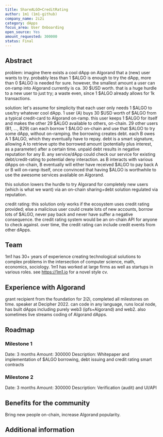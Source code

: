 ```yaml
---
title: ShareALGO+CreditRating
author: 1m1 (1m1-github)
company_name: 2i2i
category: dApps
focus_area: User Onboarding
open_source: Yes
amount_requested: 300000
status: Final
---
```


## Abstract
problem:
imagine there exists a cool dApp on Algorand that a (new) user wants to try. probably less than 1 $ALGO is enough to try the dApp, more than 0 $ALGO is needed for sure.
however, the smallest amount a user can on-ramp into Algorand currently is ca. 30 $USD worth. that is a huge hurdle to a new user to just try; a waste even, since 1 $ALGO already allows for 1k transactions.

solution:
let's assume for simplicity that each user only needs 1 $ALGO to use/try whatever cool dApp.
1 user (A) buys 30 $USD worth of $ALGO from a typical credit-card to Algorand on-ramp. this user keeps 1 $ALGO for itself and makes the other 29 $ALGO available to others, on-chain.
29 other users (B1, ..., B29) can each borrow 1 $ALGO on-chain and use that $ALGO to try some dApp, without on-ramping. the borrowing creates debt. each B owes A 1 $ALGO, which they eventually have to repay.
debt is a smart signature, allowing A to retrieve upto the borrowed amount (potentially plus interest, as a parameter) after a certain time.
unpaid debt results in negative reputation for any B. any service/dApp could check our service for existing debt/credit-rating to potential deny interaction.
as B interacts with various dApps on-chain, B eventually will either have received $ALGO to pay back A or B will on-ramp itself, once convinced that having $ALGO is worthwhile to use the awesome services available on Algorand.

this solution lowers the hurdle to try Algorand for completely new users (which is what we want) via an on-chain sharing+debt solution regulated via reputation.

credit rating:
this solution only works if the ecosystem uses credit rating provided; else a malicious user could create lots of new accounts, borrow lots of $ALGO, never pay back and never have suffer a negative consequence.
the credit rating system would be an on-chain API for anyone to check against.
over time, the credit rating can include credit events from other dApps.

## Team
1m1 has 30+ years of experience creating technological solutions to complex problems in the intersection of computer science, math, economics, sociology. 1m1 has worked at large firms as well as startups in various roles. see https://1m1.io for a novel style cv.

## Experience with Algorand
grant recipient from the foundation for 2i2i, completed all milestones on time. speaker at Decipher 2022. can code in any language, runs local node, has built dApps including purely web3 (ipfs+Algorand) and web2. also sometimes live streams coding of Algorand dApps.

## Roadmap

### Milestone 1
Date: 3 months
Amount: 300000
Description: Whitepaper and implementation of $ALGO borrowing, debt issuing and credit rating smart contracts

### Milestone 2
Date: 3 months
Amount: 300000
Description: Verification (audit) and UI/API

## Benefits for the community
Bring new people on-chain, increase Algorand popularity.

## Additional information
